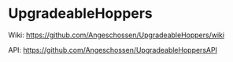 # UpgradeableHoppers
Wiki: https://github.com/Angeschossen/UpgradeableHoppers/wiki

API: https://github.com/Angeschossen/UpgradeableHoppersAPI
